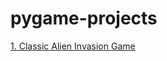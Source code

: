# pygame-projects
[1. Classic Alien Invasion Game](https://github.com/AdityaKomawar/pygame-projects/tree/master/alien-invasion-game)
